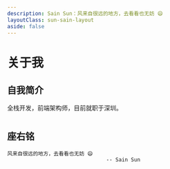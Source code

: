 ```yaml
---
description: Sain Sun：风来自很远的地方，去看看也无妨 😄
layoutClass: sun-sain-layout
aside: false
---
```


<style>
.sun-sain-layout img {
  display: inline-block;
  margin-right: 6px;
}
</style>
# 关于我

## 自我简介

全栈开发，前端架构师，目前就职于深圳。
#

## 座右铭

```sh:no-line-numbers
风来自很远的地方，去看看也无妨 😄
                                -- Sain Sun
```